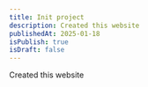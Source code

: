```yaml
---
title: Init project
description: Created this website
publishedAt: 2025-01-18
isPublish: true
isDraft: false
---
```

Created this website